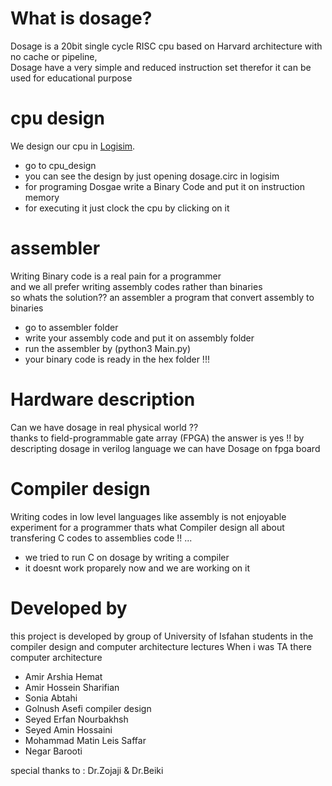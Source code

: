# What is dosage?
Dosage is a 20bit single cycle RISC cpu based on Harvard architecture with no cache or pipeline, <br />
Dosage have a very simple and reduced instruction set therefor it can be used for educational purpose  <br />

# cpu design
We design our cpu in [Logisim](https://sourceforge.net/projects/circuit/). <br />
- go to cpu_design
- you can see the design by just opening dosage.circ in logisim
- for programing Dosgae write a Binary Code and put it on instruction memory
- for executing it just clock the cpu by clicking on it

# assembler
Writing Binary code is a real pain for a programmer <br />
and we all prefer writing assembly codes rather than binaries <br />
so whats the solution?? an assembler a program that convert assembly to binaries <br />
- go to assembler folder
- write your assembly code and put it on assembly folder
- run the assembler by (python3 Main.py)
- your binary code is ready in the hex folder !!!

# Hardware description
Can we have dosage in real physical world ?? <br />
thanks to field-programmable gate array (FPGA) the answer is yes !!
by descripting dosage in verilog language we can have Dosage on fpga board

# Compiler design
Writing codes in low level languages like assembly is not enjoyable experiment for a programmer
thats what Compiler design all about transfering C codes to assemblies code !! ...
- we tried to run C on dosage by writing a compiler
- it doesnt work proparely now and we are working on it

# Developed by
this project is developed by group of University of Isfahan students in the compiler design and computer architecture lectures 
When i was TA there <br />
computer architecture 
- Amir Arshia Hemat
- Amir Hossein Sharifian
- Sonia Abtahi
- Golnush Asefi
compiler design
- Seyed Erfan Nourbakhsh 
- Seyed Amin Hossaini
- Mohammad Matin Leis Saffar 
- Negar Barooti 

special thanks to : Dr.Zojaji & Dr.Beiki
